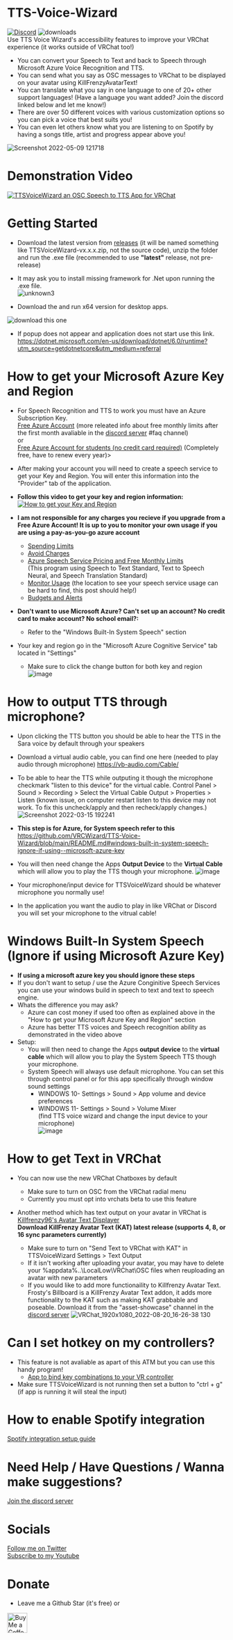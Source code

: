 # TTS-Voice-Wizard
[![Discord](https://img.shields.io/discord/681732152517591048?label=Discord)](https://discord.gg/YjgR9SWPnW) 
![downloads](https://img.shields.io/github/downloads/VRCWizard/TTS-Voice-Wizard/total?label=Downloads) <br />
Use TTS Voice Wizard's accessibility features to improve your VRChat experience (it works outside of VRChat too!)<br />
* You can convert your Speech to Text and back to Speech through Microsoft Azure Voice Recognition and TTS.<br />
* You can send what you say as OSC messages to VRChat to be displayed on your avatar using KillFrenzyAvatarText!<br />
* You can translate what you say in one language to one of 20+ other support languages! (Have a language you want added? Join the discord linked below and let me know!) <br />
* There are over 50 different voices with various customization options so you can pick a voice that best suits you! <br />
* You can even let others know what you are listening to on Spotify by having a songs title, artist and progress appear above you! <br />

![Screenshot 2022-05-09 121718](https://user-images.githubusercontent.com/101527472/167462899-f954be86-4914-4d23-a38c-9b2b4259cffb.png)
# Demonstration Video


[![TTSVoiceWizard an OSC Speech to TTS App for VRChat](https://user-images.githubusercontent.com/101527472/181857099-15efc1ec-863d-4e1c-90aa-a5d8c432ca0b.png)](https://youtu.be/wBRUcx9EWes "TTSVoiceWizard an OSC Speech to TTS App for VRChat")

# Getting Started
- Download the latest version from [releases](https://github.com/VRCWizard/TTS-Voice-Wizard/releases) (it will be named something like TTSVoiceWizard-vx.x.x.zip, not the source code), unzip the folder and run the .exe file (recommended to use **"latest"** release, not pre-release) <br />


- It may ask you to install missing framework for .Net upon running the .exe file.<br />
![unknown3](https://user-images.githubusercontent.com/101527472/161798516-682fba28-e549-40fe-83c3-2f1e0c18fd2f.png)

- Download the and run x64 version for desktop apps.<br />

![download this one](https://user-images.githubusercontent.com/101527472/161798523-48efb29a-81a6-4ac5-acaf-45a33a857b73.png)

- If popup does not appear and application does not start use this link. https://dotnet.microsoft.com/en-us/download/dotnet/6.0/runtime?utm_source=getdotnetcore&utm_medium=referral

# How to get your Microsoft Azure Key and Region
- For Speech Recognition and TTS to work you must have an Azure Subscription Key. <br />
[Free Azure Account](https://azure.microsoft.com/en-us/free/) (more releated info about free monthly limits after the first month avaliable in the [discord server](https://discord.gg/YjgR9SWPnW) #faq channel)<br />
or <br />
[Free Azure Account for students (no credit card required)](https://azure.microsoft.com/en-us/free/students/) (Completely free, have to renew every year)>

- After making your account you will need to create a speech service to get your Key and Region. You will enter this information into the "Provider" tab of the application. <br />
- **Follow this video to get your key and region information:**<br />
[![How to get your Key and Region](https://user-images.githubusercontent.com/101527472/181855148-a90bdabb-f997-4e5e-b574-d32b6bbe3035.png)](https://youtube.com/clip/Ugkxe7HlljnV9iwlI7AnAOx6YJSDus7K1GZF "How to get your Key and Region")

- **I am not responsible for any charges you recieve if you upgrade from a Free Azure Account! It is up to you to monitor your own usage if you are using a pay-as-you-go azure account** <br />
    - [Spending Limits](https://docs.microsoft.com/en-us/azure/cost-management-billing/manage/spending-limit)  <br />
    - [Avoid Charges](https://docs.microsoft.com/en-us/azure/cost-management-billing/manage/avoid-charges-free-account) <br />
    - [Azure Speech Service Pricing and Free Monthly Limits](https://azure.microsoft.com/en-us/pricing/details/cognitive-services/speech-services/) <br />
(This program using Speech to Text Standard, Text to Speech Neural, and Speech Translation Standard)
    - [Monitor Usage](https://docs.microsoft.com/en-us/answers/questions/643390/how-to-see-text-to-speech-usage.html) (the location to see your speech service usage can be hard to find, this post should help!)
    - [Budgets and Alerts](https://docs.microsoft.com/en-us/azure/cost-management-billing/costs/cost-mgt-alerts-monitor-usage-spending?WT.mc_id=Portal-Microsoft_Azure_CostManagement)

- **Don't want to use Microsoft Azure? Can't set up an account? No credit card to make account? No school email?:** 
    -  Refer to the "Windows Built-In System Speech" section

-  Your key and region go in the "Microsoft Azure Cognitive Service" tab located in "Settings"
    -  Make sure to click the change button for both key and region
![image](https://user-images.githubusercontent.com/101527472/188167519-2861d865-6e76-41d9-b6c2-965993b553e7.png)


# How to output TTS through microphone?
- Upon clicking the TTS button you should be able to hear the TTS in the Sara voice by default through your speakers

- Download a virtual audio cable, you can find one here (needed to play audio through microphone) https://vb-audio.com/Cable/


- To be able to hear the TTS while outputing it though the microphone checkmark "listen to this device" for the virtual cable.
Control Panel > Sound > Recording > Select the Virtual Cable Output > Properties > Listen
(known issue, on computer restart listen to this device may not work. To fix this uncheck/apply and then recheck/apply changes.)
![Screenshot 2022-03-15 192241](https://user-images.githubusercontent.com/101527472/158493212-8b1db84b-bf10-45ae-bca4-71c858113bb9.jpg)

- **This step is for Azure, for System speech refer to this** https://github.com/VRCWizard/TTS-Voice-Wizard/blob/main/README.md#windows-built-in-system-speech-ignore-if-using--microsoft-azure-key
- You will then need change the Apps **Output Device**  to the **Virtual Cable** which will allow you to play the TTS though your microphone. 
![image](https://user-images.githubusercontent.com/101527472/188167891-e19cbb7f-fa17-4bc9-8934-f23f9f91ca5e.png)

- Your microphone/input device for TTSVoiceWizard should be whatever microphone you normally use!
- In the application you want the audio to play in like VRChat or Discord you will set your microphone to the vitrual cable!

# Windows Built-In System Speech (Ignore if using  Microsoft Azure Key)
- **If using a microsoft azure key you should ignore these steps**
- If you don't want to setup / use the Azure Conginitive Speech Services you can use your windows build in speech to text and text to speech engine. <br />
- Whats the difference you may ask?
    -  Azure can cost money if used too often as explained above in the "How to get your Microsoft Azure Key and Region" section
    -  Azure has better TTS voices and Speech recognition ability as demonstrated in the video above
- Setup: 
    - You will then need to change the Apps **output device**  to the **virtual cable** which will allow you to play the System Speech TTS though your microphone.
    - System Speech will always use default microphone. You can set this through control panel or for this app specifically through window sound settings
        - WINDOWS 10- Settings > Sound > App volume and device preferences<br />
        - WINDOWS 11- Settings > Sound > Volume Mixer<br />
        (find TTS voice wizard and change the input device to your microphone)<br />
   ![image](https://user-images.githubusercontent.com/101527472/188168225-c10efdbe-a163-4957-a485-8e7bf25de4dd.png)


# How to get Text in VRChat
- You can now use the new VRChat Chatboxes by default <br />
    -  Make sure to turn on OSC from the VRChat radial menu <br />
    -  Currently you must opt into vrchats beta to use this feature <br />
    
    

- Another method which has text output on your avatar in VRChat is [Killfrenzy96's Avatar Text Displayer](https://github.com/killfrenzy96/KillFrenzyAvatarText/) <br />
**Download KillFrenzy Avatar Text (KAT) latest release (supports 4, 8, or 16 sync parameters currently)**
    - Make sure to turn on "Send Text to VRChat with KAT" in TTSVoiceWizard Settings > Text Output 
    - If it isn't working after uploading your avatar, you may have to delete your %appdata%..\LocalLow\VRChat\OSC files when reuploading an avatar with new parameters
    - If you would like to add more functionaility to Killfrenzy Avatar Text. Frosty's Billboard is a KillFrenzy Avatar Text addon, it adds more functionality to the KAT such as making KAT grabbable and poseable. Download it from the "asset-showcase" channel in the [discord server](https://discord.gg/YjgR9SWPnW)
    ![VRChat_1920x1080_2022-08-20_16-26-38 130](https://user-images.githubusercontent.com/101527472/185766796-7ff16a81-a00b-42f2-8340-29e85e1387fe.png)


# Can I set hotkey on my controllers?
- This feature is not avaliable as apart of this ATM but you can use this handy program! <br />
    - [App to bind key combinations to your VR controller](https://github.com/BOLL7708/OpenVR2Key) <br />
- Make sure TTSVoiceWizard is not running then set a button to "ctrl + g" (if app is running it will steal the input)<br />

# How to enable Spotify integration
[Spotify integration setup guide](https://github.com/VRCWizard/TTS-Voice-Wizard/blob/main/Extra%20Guides/Spotify%20Setup.md)

# Need Help / Have Questions / Wanna make suggestions?
[Join the discord server](https://discord.gg/YjgR9SWPnW) <br />

# Socials
[Follow me on Twitter](https://twitter.com/Wizard_VR) <br />
[Subscribe to my Youtube](https://www.youtube.com/channel/UC5e7eigqyhxL6JaS6U4pGvg) <br />


# Donate
- Leave me a Github Star (it's free) or <br />

<a href='https://ko-fi.com/ttsvoicewizard' target='_blank'><img height='35' style='border:0px;height:46px;' src='https://az743702.vo.msecnd.net/cdn/kofi3.png?v=0' border='0' alt='Buy Me a Coffee at ko-fi.com' /> <br />



